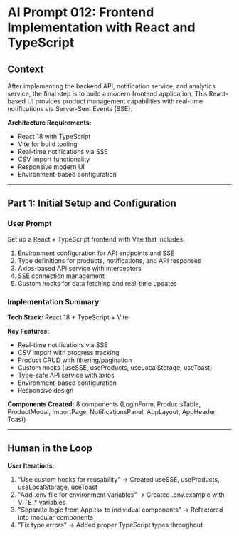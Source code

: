 # AI Prompt 012: Frontend Implementation with React and TypeScript

## Context

After implementing the backend API, notification service, and analytics service, the final step is to build a modern frontend application. This React-based UI provides product management capabilities with real-time notifications via Server-Sent Events (SSE).

**Architecture Requirements:**
- React 18 with TypeScript
- Vite for build tooling
- Real-time notifications via SSE
- CSV import functionality
- Responsive modern UI
- Environment-based configuration

---

## Part 1: Initial Setup and Configuration

### User Prompt

Set up a React + TypeScript frontend with Vite that includes:
1. Environment configuration for API endpoints and SSE
2. Type definitions for products, notifications, and API responses
3. Axios-based API service with interceptors
4. SSE connection management
5. Custom hooks for data fetching and real-time updates

### Implementation Summary

**Tech Stack:** React 18 + TypeScript + Vite

**Key Features:**
- Real-time notifications via SSE
- CSV import with progress tracking
- Product CRUD with filtering/pagination
- Custom hooks (useSSE, useProducts, useLocalStorage, useToast)
- Type-safe API service with axios
- Environment-based configuration
- Responsive design

**Components Created:** 8 components (LoginForm, ProductsTable, ProductModal, ImportPage, NotificationsPanel, AppLayout, AppHeader, Toast)

---

## Human in the Loop

**User Iterations:**
1. "Use custom hooks for reusability" → Created useSSE, useProducts, useLocalStorage, useToast
2. "Add .env file for environment variables" → Created .env.example with VITE_* variables
3. "Separate logic from App.tsx to individual components" → Refactored into modular components
4. "Fix type errors" → Added proper TypeScript types throughout

